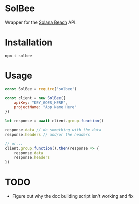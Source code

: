# SolBee

Wrapper for the [Solana Beach](https://solanabeach.io/) API.

# Installation
`npm i solbee`

# Usage
```js
const SolBee = require('solbee')

const client = new SolBee({
    apiKey: "KEY_GOES_HERE",
    projectName: "App Name Here"
})

let response = await client.group.function()

response.data // do something with the data
response.headers // and/or the headers

// or...
client.group.function().then(response => {
    response.data
    response.headers
})
```

# TODO
- Figure out why the doc building script isn't working and fix